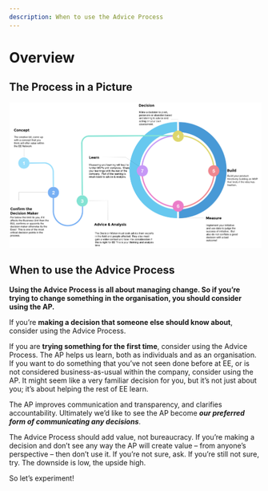 ```yaml
---
description: When to use the Advice Process
---
```


# Overview

## The Process in a Picture

![](../.gitbook/assets/0.png)

## When to use the Advice Process

**Using the Advice Process is all about managing change. So if you’re trying to change something in the organisation, you should consider using the AP.**

If you’re **making a decision that someone else should know about**, consider using the Advice Process.

If you are **trying something for the first time**, consider using the Advice Process. The AP helps us learn, both as individuals and as an organisation. If you want to do something that you’ve not seen done before at EE, or is not considered business-as-usual within the company, consider using the AP. It might seem like a very familiar decision for you, but it’s not just about you; it’s about helping the rest of EE learn.

The AP improves communication and transparency, and clarifies accountability. Ultimately we’d like to see the AP become _**our preferred form of communicating any decisions**_.

The Advice Process should add value, not bureaucracy. If you’re making a decision and don’t see any way the AP will create value – from anyone’s perspective – then don’t use it. If you’re not sure, ask. If you’re still not sure, try. The downside is low, the upside high.

So let’s experiment!

